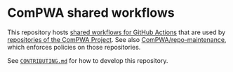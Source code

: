 # ComPWA shared workflows

This repository hosts [shared workflows for GitHub Actions](https://docs.github.com/en/actions/using-workflows/reusing-workflows) that are used by [repositories of the ComPWA Project](https://github.com/orgs/ComPWA/repositories). See also [ComPWA/repo-maintenance](https://github.com/ComPWA/repo-maintenance), which enforces policies on those repositories.

See [`CONTRIBUTING.md`](./CONTRIBUTING.md) for how to develop this repository.
